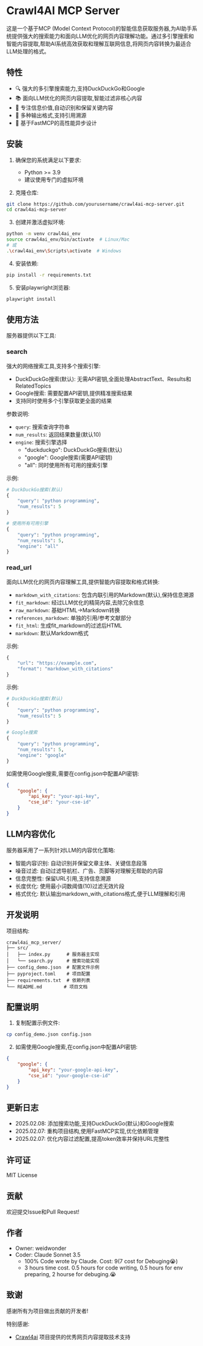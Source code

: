 # Crawl4AI MCP Server

这是一个基于MCP (Model Context Protocol)的智能信息获取服务器,为AI助手系统提供强大的搜索能力和面向LLM优化的网页内容理解功能。通过多引擎搜索和智能内容提取,帮助AI系统高效获取和理解互联网信息,将网页内容转换为最适合LLM处理的格式。

## 特性

- 🔍 强大的多引擎搜索能力,支持DuckDuckGo和Google
- 📚 面向LLM优化的网页内容提取,智能过滤非核心内容
- 🎯 专注信息价值,自动识别和保留关键内容
- 📝 多种输出格式,支持引用溯源
- 🚀 基于FastMCP的高性能异步设计

## 安装

1. 确保您的系统满足以下要求:
   - Python >= 3.9
   - 建议使用专门的虚拟环境

2. 克隆仓库:
```bash
git clone https://github.com/yourusername/crawl4ai-mcp-server.git
cd crawl4ai-mcp-server
```

3. 创建并激活虚拟环境:
```bash
python -m venv crawl4ai_env
source crawl4ai_env/bin/activate  # Linux/Mac
# 或
.\crawl4ai_env\Scripts\activate  # Windows
```

4. 安装依赖:
```bash
pip install -r requirements.txt
```

5. 安装playwright浏览器:
```bash
playwright install
```

## 使用方法

服务器提供以下工具:

### search
强大的网络搜索工具,支持多个搜索引擎:

- DuckDuckGo搜索(默认): 无需API密钥,全面处理AbstractText、Results和RelatedTopics
- Google搜索: 需要配置API密钥,提供精准搜索结果
- 支持同时使用多个引擎获取更全面的结果

参数说明:
- `query`: 搜索查询字符串
- `num_results`: 返回结果数量(默认10)
- `engine`: 搜索引擎选择
  - "duckduckgo": DuckDuckGo搜索(默认)
  - "google": Google搜索(需要API密钥)
  - "all": 同时使用所有可用的搜索引擎

示例:
```python
# DuckDuckGo搜索(默认)
{
    "query": "python programming",
    "num_results": 5
}

# 使用所有可用引擎
{
    "query": "python programming",
    "num_results": 5,
    "engine": "all"
}
```

### read_url
面向LLM优化的网页内容理解工具,提供智能内容提取和格式转换:

- `markdown_with_citations`: 包含内联引用的Markdown(默认),保持信息溯源
- `fit_markdown`: 经过LLM优化的精简内容,去除冗余信息
- `raw_markdown`: 基础HTML→Markdown转换
- `references_markdown`: 单独的引用/参考文献部分
- `fit_html`: 生成fit_markdown的过滤后HTML
- `markdown`: 默认Markdown格式

示例:
```python
{
    "url": "https://example.com",
    "format": "markdown_with_citations"
}
```

示例:
```python
# DuckDuckGo搜索(默认)
{
    "query": "python programming",
    "num_results": 5
}

# Google搜索
{
    "query": "python programming",
    "num_results": 5,
    "engine": "google"
}
```

如需使用Google搜索,需要在config.json中配置API密钥:
```json
{
    "google": {
        "api_key": "your-api-key",
        "cse_id": "your-cse-id"
    }
}
```

## LLM内容优化

服务器采用了一系列针对LLM的内容优化策略:

- 智能内容识别: 自动识别并保留文章主体、关键信息段落
- 噪音过滤: 自动过滤导航栏、广告、页脚等对理解无帮助的内容
- 信息完整性: 保留URL引用,支持信息溯源
- 长度优化: 使用最小词数阈值(10)过滤无效片段
- 格式优化: 默认输出markdown_with_citations格式,便于LLM理解和引用

## 开发说明

项目结构:
```
crawl4ai_mcp_server/
├── src/
│   ├── index.py      # 服务器主实现
│   └── search.py     # 搜索功能实现
├── config_demo.json  # 配置文件示例
├── pyproject.toml    # 项目配置
├── requirements.txt  # 依赖列表
└── README.md        # 项目文档
```

## 配置说明

1. 复制配置示例文件:
```bash
cp config_demo.json config.json
```

2. 如需使用Google搜索,在config.json中配置API密钥:
```json
{
    "google": {
        "api_key": "your-google-api-key",
        "cse_id": "your-google-cse-id"
    }
}
```

## 更新日志

- 2025.02.08: 添加搜索功能,支持DuckDuckGo(默认)和Google搜索
- 2025.02.07: 重构项目结构,使用FastMCP实现,优化依赖管理
- 2025.02.07: 优化内容过滤配置,提高token效率并保持URL完整性

## 许可证

MIT License

## 贡献

欢迎提交Issue和Pull Request!

## 作者

- Owner: weidwonder  
- Coder: Claude Sonnet 3.5 
    - 100% Code wrote by Claude. Cost: $9 ($7 cost for Debuging😭)
    - 3 hours time cost. 0.5 hours for code writing, 0.5 hours for env preparing, 2 hourse for debuging.😭

## 致谢

感谢所有为项目做出贡献的开发者!

特别感谢:
- [Crawl4ai](https://github.com/crawl4ai/crawl4ai) 项目提供的优秀网页内容提取技术支持